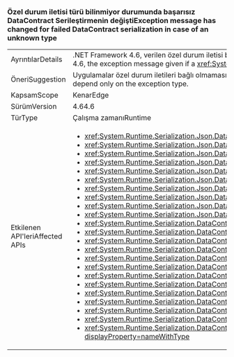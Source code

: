 ### <a name="exception-message-has-changed-for-failed-datacontract-serialization-in-case-of-an-unknown-type"></a><span data-ttu-id="c9ea6-101">Özel durum iletisi türü bilinmiyor durumunda başarısız DataContract Serileştirmenin değişti</span><span class="sxs-lookup"><span data-stu-id="c9ea6-101">Exception message has changed for failed DataContract serialization in case of an unknown type</span></span>

|   |   |
|---|---|
|<span data-ttu-id="c9ea6-102">Ayrıntılar</span><span class="sxs-lookup"><span data-stu-id="c9ea6-102">Details</span></span>|<span data-ttu-id="c9ea6-103">.NET Framework 4.6, verilen özel durum iletisi başlayan bir <xref:System.Runtime.Serialization.DataContractSerializer?displayProperty=name> veya <xref:System.Runtime.Serialization.Json.DataContractJsonSerializer?displayProperty=name> serileştirmek veya seri durumdan 'bilinen türleri' eksik olduğundan başarısız açıklamıştır.</span><span class="sxs-lookup"><span data-stu-id="c9ea6-103">Beginning in the .NET Framework 4.6, the exception message given if a <xref:System.Runtime.Serialization.DataContractSerializer?displayProperty=name> or <xref:System.Runtime.Serialization.Json.DataContractJsonSerializer?displayProperty=name> fails to serialize or deserialize due to missing 'known types' has been clarified.</span></span>|
|<span data-ttu-id="c9ea6-104">Öneri</span><span class="sxs-lookup"><span data-stu-id="c9ea6-104">Suggestion</span></span>|<span data-ttu-id="c9ea6-105">Uygulamalar özel durum iletileri bağlı olmaması gerekir.</span><span class="sxs-lookup"><span data-stu-id="c9ea6-105">Apps should not depend on specific exception messages.</span></span> <span data-ttu-id="c9ea6-106">Bir uygulama bu iletiyi bağlıysa, yeni ileti beklediğiniz veya (tercihen) yalnızca özel durum türüne bağlı olarak değiştirin ya da güncelleştirin.</span><span class="sxs-lookup"><span data-stu-id="c9ea6-106">If an app depends on this message, either update it to expect the new message or (preferably) change it to depend only on the exception type.</span></span>|
|<span data-ttu-id="c9ea6-107">Kapsam</span><span class="sxs-lookup"><span data-stu-id="c9ea6-107">Scope</span></span>|<span data-ttu-id="c9ea6-108">Kenar</span><span class="sxs-lookup"><span data-stu-id="c9ea6-108">Edge</span></span>|
|<span data-ttu-id="c9ea6-109">Sürüm</span><span class="sxs-lookup"><span data-stu-id="c9ea6-109">Version</span></span>|<span data-ttu-id="c9ea6-110">4.6</span><span class="sxs-lookup"><span data-stu-id="c9ea6-110">4.6</span></span>|
|<span data-ttu-id="c9ea6-111">Tür</span><span class="sxs-lookup"><span data-stu-id="c9ea6-111">Type</span></span>|<span data-ttu-id="c9ea6-112">Çalışma zamanı</span><span class="sxs-lookup"><span data-stu-id="c9ea6-112">Runtime</span></span>|
|<span data-ttu-id="c9ea6-113">Etkilenen API'leri</span><span class="sxs-lookup"><span data-stu-id="c9ea6-113">Affected APIs</span></span>|<ul><li><xref:System.Runtime.Serialization.Json.DataContractJsonSerializer.%23ctor(System.Type)?displayProperty=nameWithType></li><li><xref:System.Runtime.Serialization.Json.DataContractJsonSerializer.%23ctor(System.Type,System.Collections.Generic.IEnumerable{System.Type})?displayProperty=nameWithType></li><li><xref:System.Runtime.Serialization.Json.DataContractJsonSerializer.%23ctor(System.Type,System.Runtime.Serialization.Json.DataContractJsonSerializerSettings)?displayProperty=nameWithType></li><li><xref:System.Runtime.Serialization.Json.DataContractJsonSerializer.%23ctor(System.Type,System.String)?displayProperty=nameWithType></li><li><xref:System.Runtime.Serialization.Json.DataContractJsonSerializer.%23ctor(System.Type,System.String,System.Collections.Generic.IEnumerable{System.Type})?displayProperty=nameWithType></li><li><xref:System.Runtime.Serialization.Json.DataContractJsonSerializer.%23ctor(System.Type,System.Xml.XmlDictionaryString)?displayProperty=nameWithType></li><li><xref:System.Runtime.Serialization.Json.DataContractJsonSerializer.%23ctor(System.Type,System.Xml.XmlDictionaryString,System.Collections.Generic.IEnumerable{System.Type})?displayProperty=nameWithType></li><li><xref:System.Runtime.Serialization.Json.DataContractJsonSerializer.%23ctor(System.Type,System.Collections.Generic.IEnumerable{System.Type},System.Int32,System.Boolean,System.Runtime.Serialization.IDataContractSurrogate,System.Boolean)?displayProperty=nameWithType></li><li><xref:System.Runtime.Serialization.Json.DataContractJsonSerializer.%23ctor(System.Type,System.String,System.Collections.Generic.IEnumerable{System.Type},System.Int32,System.Boolean,System.Runtime.Serialization.IDataContractSurrogate,System.Boolean)?displayProperty=nameWithType></li><li><xref:System.Runtime.Serialization.Json.DataContractJsonSerializer.%23ctor(System.Type,System.Xml.XmlDictionaryString,System.Collections.Generic.IEnumerable{System.Type},System.Int32,System.Boolean,System.Runtime.Serialization.IDataContractSurrogate,System.Boolean)?displayProperty=nameWithType></li><li><xref:System.Runtime.Serialization.DataContractSerializer.%23ctor(System.Type)?displayProperty=nameWithType></li><li><xref:System.Runtime.Serialization.DataContractSerializer.%23ctor(System.Type,System.Runtime.Serialization.DataContractSerializerSettings)?displayProperty=nameWithType></li><li><xref:System.Runtime.Serialization.DataContractSerializer.%23ctor(System.Type,System.Collections.Generic.IEnumerable{System.Type})?displayProperty=nameWithType></li><li><xref:System.Runtime.Serialization.DataContractSerializer.%23ctor(System.Type,System.String,System.String)?displayProperty=nameWithType></li><li><xref:System.Runtime.Serialization.DataContractSerializer.%23ctor(System.Type,System.String,System.String,System.Collections.Generic.IEnumerable{System.Type})?displayProperty=nameWithType></li><li><xref:System.Runtime.Serialization.DataContractSerializer.%23ctor(System.Type,System.Xml.XmlDictionaryString,System.Xml.XmlDictionaryString)?displayProperty=nameWithType></li><li><xref:System.Runtime.Serialization.DataContractSerializer.%23ctor(System.Type,System.Xml.XmlDictionaryString,System.Xml.XmlDictionaryString,System.Collections.Generic.IEnumerable{System.Type})?displayProperty=nameWithType></li><li><xref:System.Runtime.Serialization.DataContractSerializer.%23ctor(System.Type,System.Collections.Generic.IEnumerable{System.Type},System.Int32,System.Boolean,System.Boolean,System.Runtime.Serialization.IDataContractSurrogate)?displayProperty=nameWithType></li><li><xref:System.Runtime.Serialization.DataContractSerializer.%23ctor(System.Type,System.Collections.Generic.IEnumerable{System.Type},System.Int32,System.Boolean,System.Boolean,System.Runtime.Serialization.IDataContractSurrogate,System.Runtime.Serialization.DataContractResolver)?displayProperty=nameWithType></li><li><xref:System.Runtime.Serialization.DataContractSerializer.%23ctor(System.Type,System.String,System.String,System.Collections.Generic.IEnumerable{System.Type},System.Int32,System.Boolean,System.Boolean,System.Runtime.Serialization.IDataContractSurrogate)?displayProperty=nameWithType></li><li><xref:System.Runtime.Serialization.DataContractSerializer.%23ctor(System.Type,System.String,System.String,System.Collections.Generic.IEnumerable{System.Type},System.Int32,System.Boolean,System.Boolean,System.Runtime.Serialization.IDataContractSurrogate,System.Runtime.Serialization.DataContractResolver)?displayProperty=nameWithType></li><li><xref:System.Runtime.Serialization.DataContractSerializer.%23ctor(System.Type,System.Xml.XmlDictionaryString,System.Xml.XmlDictionaryString,System.Collections.Generic.IEnumerable{System.Type},System.Int32,System.Boolean,System.Boolean,System.Runtime.Serialization.IDataContractSurrogate)?displayProperty=nameWithType></li><li><xref:System.Runtime.Serialization.DataContractSerializer.%23ctor(System.Type,System.Xml.XmlDictionaryString,System.Xml.XmlDictionaryString,System.Collections.Generic.IEnumerable{System.Type},System.Int32,System.Boolean,System.Boolean,System.Runtime.Serialization.IDataContractSurrogate,System.Runtime.Serialization.DataContractResolver)?displayProperty=nameWithType></li></ul>|

